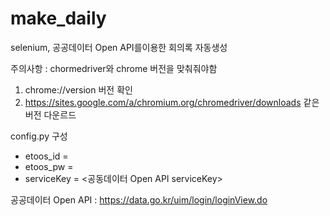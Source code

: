 # make_daily
selenium, 공공데이터 Open API를이용한 회의록 자동생성 

주의사항 : chormedriver와 chrome 버전을 맞춰줘야함
1. chrome://version 버전 확인
2. https://sites.google.com/a/chromium.org/chromedriver/downloads 같은 버전 다운르드

config.py 구성
- etoos_id = <Confluence ID>
- etoos_pw = <Confluence PW>
- serviceKey = <공동데이터 Open API serviceKey>

공공데이터 Open API : https://data.go.kr/uim/login/loginView.do
